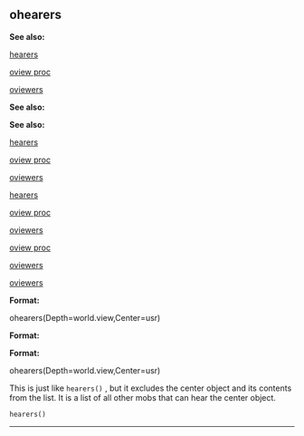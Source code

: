 

 ohearers
----------




**See also:** 


[hearers](#/proc/hearers) 

[oview proc](#/proc/oview) 

[oviewers](#/proc/oviewers) 





**See also:** 

**See also:**

[hearers](#/proc/hearers) 

[oview proc](#/proc/oview) 

[oviewers](#/proc/oviewers) 



[hearers](#/proc/hearers)

[oview proc](#/proc/oview) 

[oviewers](#/proc/oviewers) 


[oview proc](#/proc/oview)

[oviewers](#/proc/oviewers) 

[oviewers](#/proc/oviewers)


**Format:** 


 ohearers(Depth=world.view,Center=usr)
 


**Format:** 

**Format:**

 ohearers(Depth=world.view,Center=usr)


 This is just like
 `hearers()` 
 , but it excludes the center object
and its contents from the list. It is a list of all other mobs that can hear
the center object.



`hearers()`


---


